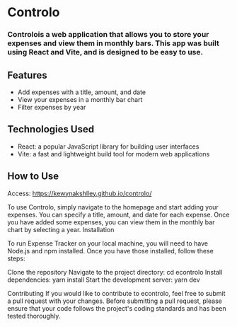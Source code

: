 # Controlo

### Controlois a web application that allows you to store your expenses and view them in monthly bars. This app was built using React and Vite, and is designed to be easy to use.

## Features
* Add expenses with a title, amount, and date
* View your expenses in a monthly bar chart
* Filter expenses by year

## Technologies Used
* React: a popular JavaScript library for building user interfaces
* Vite: a fast and lightweight build tool for modern web applications

## How to Use

Access: https://kewynakshlley.github.io/controlo/

To use Controlo, simply navigate to the homepage and start adding your expenses. You can specify a title, amount, and date for each expense. Once you have added some expenses, you can view them in the monthly bar chart by selecting a year.
Installation

To run Expense Tracker on your local machine, you will need to have Node.js and npm installed. Once you have those installed, follow these steps:

Clone the repository
Navigate to the project directory: cd econtrolo
Install dependencies: yarn install
Start the development server: yarn dev

Contributing
If you would like to contribute to econtrolo, feel free to submit a pull request with your changes. Before submitting a pull request, please ensure that your code follows the project's coding standards and has been tested thoroughly.

